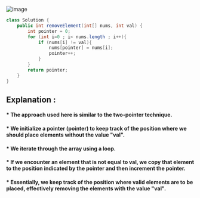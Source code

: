 ![image](https://github.com/Mogana004/Leetcode_DSA/assets/92911280/2f0a5623-9abe-4082-bd82-7008ef4c3b31)
```java
class Solution {
    public int removeElement(int[] nums, int val) {
        int pointer = 0;
        for (int i=0 ; i< nums.length ; i++){
            if (nums[i] != val){
                nums[pointer] = nums[i];
                pointer++;
            }
        }
        return pointer;
    }
}
```
## Explanation :
#### * The approach used here is similar to the two-pointer technique.
#### * We initialize a pointer (pointer) to keep track of the position where we should place elements without the value "val".
#### * We iterate through the array using a loop.
#### * If we encounter an element that is not equal to val, we copy that element to the position indicated by the pointer and then increment the pointer.
#### * Essentially, we keep track of the position where valid elements are to be placed, effectively removing the elements with the value "val".
